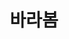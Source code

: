 ---
# Featured tags need to have either the `list` or `grid` layout (PRO only).
layout: list

# The title of the tag's page.
title: 바라봄

# The name of the tag, used in a post's front matter (e.g. tags: [<slug>]).
slug: barabom

# (Optional) Write a short (~150 characters) description of this featured tag.
description: >
  반려동물 통합 케어 플랫폼 '바라봄APP'

# (Optional) You can disable grouping posts by date.
no_groups: false

# Exclude this example category from the sitemap.
# DON'T USE THIS SETTING IN YOUR CATEGORIES!
sitemap: false

comments: true
---
